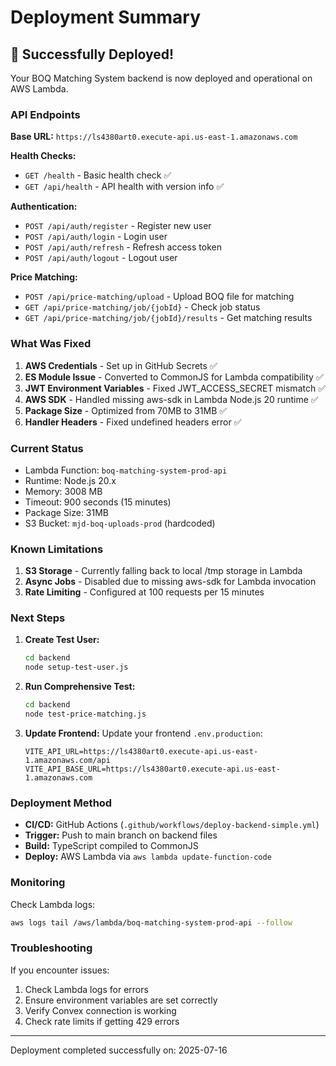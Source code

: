 # Deployment Summary

## 🎉 Successfully Deployed!

Your BOQ Matching System backend is now deployed and operational on AWS Lambda.

### API Endpoints

**Base URL:** `https://ls4380art0.execute-api.us-east-1.amazonaws.com`

**Health Checks:**
- `GET /health` - Basic health check ✅
- `GET /api/health` - API health with version info ✅

**Authentication:**
- `POST /api/auth/register` - Register new user
- `POST /api/auth/login` - Login user
- `POST /api/auth/refresh` - Refresh access token
- `POST /api/auth/logout` - Logout user

**Price Matching:**
- `POST /api/price-matching/upload` - Upload BOQ file for matching
- `GET /api/price-matching/job/{jobId}` - Check job status
- `GET /api/price-matching/job/{jobId}/results` - Get matching results

### What Was Fixed

1. **AWS Credentials** - Set up in GitHub Secrets ✅
2. **ES Module Issue** - Converted to CommonJS for Lambda compatibility ✅
3. **JWT Environment Variables** - Fixed JWT_ACCESS_SECRET mismatch ✅
4. **AWS SDK** - Handled missing aws-sdk in Lambda Node.js 20 runtime ✅
5. **Package Size** - Optimized from 70MB to 31MB ✅
6. **Handler Headers** - Fixed undefined headers error ✅

### Current Status

- Lambda Function: `boq-matching-system-prod-api`
- Runtime: Node.js 20.x
- Memory: 3008 MB
- Timeout: 900 seconds (15 minutes)
- Package Size: 31MB
- S3 Bucket: `mjd-boq-uploads-prod` (hardcoded)

### Known Limitations

1. **S3 Storage** - Currently falling back to local /tmp storage in Lambda
2. **Async Jobs** - Disabled due to missing aws-sdk for Lambda invocation
3. **Rate Limiting** - Configured at 100 requests per 15 minutes

### Next Steps

1. **Create Test User:**
   ```bash
   cd backend
   node setup-test-user.js
   ```

2. **Run Comprehensive Test:**
   ```bash
   cd backend
   node test-price-matching.js
   ```

3. **Update Frontend:**
   Update your frontend `.env.production`:
   ```
   VITE_API_URL=https://ls4380art0.execute-api.us-east-1.amazonaws.com/api
   VITE_API_BASE_URL=https://ls4380art0.execute-api.us-east-1.amazonaws.com
   ```

### Deployment Method

- **CI/CD:** GitHub Actions (`.github/workflows/deploy-backend-simple.yml`)
- **Trigger:** Push to main branch on backend files
- **Build:** TypeScript compiled to CommonJS
- **Deploy:** AWS Lambda via `aws lambda update-function-code`

### Monitoring

Check Lambda logs:
```bash
aws logs tail /aws/lambda/boq-matching-system-prod-api --follow
```

### Troubleshooting

If you encounter issues:
1. Check Lambda logs for errors
2. Ensure environment variables are set correctly
3. Verify Convex connection is working
4. Check rate limits if getting 429 errors

---

Deployment completed successfully on: 2025-07-16